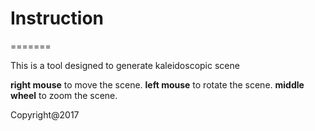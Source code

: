 # Instruction

=======

This is a tool designed to generate kaleidoscopic scene

**right mouse** to move the scene.
**left mouse** to rotate the scene.
**middle wheel** to zoom the scene.


Copyright@2017